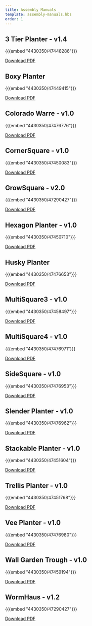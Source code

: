 ```yaml
---
title: Assembly Manuals
template: assembly-manuals.hbs
order: 1
---
```


## 3 Tier Planter - v1.4

{{{embed "4430350/47448286"}}}

[Download PDF](https://drive.google.com/open?id=0B_IrVvBj9yIuX296akFQdE5GUmc)

## Boxy Planter

{{{embed "4430350/47449415"}}}

[Download PDF](https://drive.google.com/open?id=0Bz7WbjRT9mlmaW9zLS1heTZKNzQ)

## Colorado Warre - v1.0

{{{embed "4430350/47476776"}}}

[Download PDF](https://drive.google.com/open?id=0B_IrVvBj9yIuVVJlUDAzVEsxTjA)

## CornerSquare - v1.0

{{{embed "4430350/47450083"}}}

[Download PDF](https://drive.google.com/open?id=0B9O0xzSfc4uDMENUNDVEd0dEeWs)

## GrowSquare - v2.0

{{{embed "4430350/47290427"}}}

[Download PDF](https://drive.google.com/open?id=0B_IrVvBj9yIuNDFCd0ZMQnFGMDA)

## Hexagon Planter - v1.0

{{{embed "4430350/47450710"}}}

[Download PDF](https://drive.google.com/open?id=0B9O0xzSfc4uDcGwtcUIxb3hhak0)

## Husky Planter

{{{embed "4430350/47476653"}}}

[Download PDF](https://drive.google.com/open?id=0B9O0xzSfc4uDOUk1VThMbnFIM3c)

## MultiSquare3 - v1.0

{{{embed "4430350/47458497"}}}

[Download PDF](https://drive.google.com/open?id=0B_IrVvBj9yIuQ1p2UUE1QThOQVU)

## MultiSquare4 - v1.0

{{{embed "4430350/47476971"}}}

[Download PDF](https://drive.google.com/open?id=0B_IrVvBj9yIuaTFIUnhiMTJ0Sm8)

## SideSquare - v1.0

{{{embed "4430350/47476953"}}}

[Download PDF](https://drive.google.com/open?id=0B9O0xzSfc4uDZHJ0M1F1TlBhVkk)

## Slender Planter - v1.0

{{{embed "4430350/47476962"}}}

[Download PDF](https://drive.google.com/open?id=0B9O0xzSfc4uDUEZ3OUIzdVV3VW8)

## Stackable Planter - v1.0

{{{embed "4430350/47451604"}}}

[Download PDF](https://drive.google.com/open?id=0B_IrVvBj9yIuZUNyekhTVVpxMWM)

## Trellis Planter - v1.0

{{{embed "4430350/47451768"}}}

[Download PDF](https://drive.google.com/open?id=0B_IrVvBj9yIuZG4xZlAzd1Qzd2c)

## Vee Planter - v1.0

{{{embed "4430350/47476980"}}}

[Download PDF](https://drive.google.com/open?id=0B9O0xzSfc4uDbGNBYWg4a1dodTQ)

## Wall Garden Trough - v1.0

{{{embed "4430350/47459194"}}}

[Download PDF](https://drive.google.com/open?id=0B_IrVvBj9yIuSW9OZVF3QWd1TWs)

## WormHaus - v1.2

{{{embed "4430350/47290427"}}}

[Download PDF](https://www.google.com)
